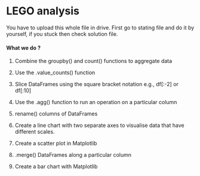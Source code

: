 # LEGO analysis

You have to upload this whole file in drive.
First go to stating file and do it by yourself, if you stuck then check solution file.


#### What we do ?

1. Combine the groupby() and count() functions to aggregate data

2. Use the .value_counts() function

3. Slice DataFrames using the square bracket notation e.g., df[:-2] or df[:10]

4. Use the .agg() function to run an operation on a particular column

5. rename() columns of DataFrames

6. Create a line chart with two separate axes to visualise data that have different scales.

7. Create a scatter plot in Matplotlib

8. .merge() DataFrames along a particular column

9. Create a bar chart with Matplotlib